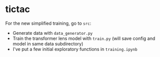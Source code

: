 # tictac

For the new simplified training, go to `src`:
* Generate data with `data_generator.py`
* Train the transformer lens model with `train.py` (will save config and model in same data subdirectory)
* I've put a few initial exploratory functions in `training.ipynb`